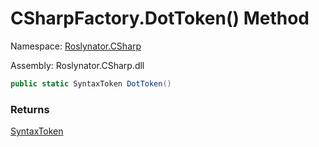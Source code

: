 # CSharpFactory\.DotToken\(\) Method

Namespace: [Roslynator.CSharp](../../README.md)

Assembly: Roslynator\.CSharp\.dll

```csharp
public static SyntaxToken DotToken()
```

### Returns

[SyntaxToken](https://docs.microsoft.com/en-us/dotnet/api/microsoft.codeanalysis.syntaxtoken)


